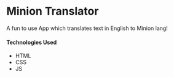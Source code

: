 # Minion Translator
A fun to use App which translates text in English to Minion lang!
#### Technologies Used
* HTML
* CSS 
* JS
